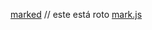 [marked](https://www.tabnine.com/code/javascript/functions/marked/Renderer) 
// este está roto
[mark.js](https://markjs.io/123)